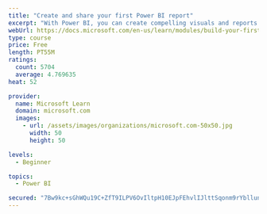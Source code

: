 ```yaml
---
title: "Create and share your first Power BI report"
excerpt: "With Power BI, you can create compelling visuals and reports. In this module, you learn how to use Power BI Desktop to connect to data, build visuals, and create a report that you can share with others in your organization. You then learn how to publish the report to the Power BI service, so that others can see your insights and benefit from your work."
webUrl: https://docs.microsoft.com/en-us/learn/modules/build-your-first-power-bi-report/
type: course
price: Free
length: PT55M
ratings:
  count: 5704
  average: 4.769635
heat: 52

provider:
  name: Microsoft Learn
  domain: microsoft.com
  images:
    - url: /assets/images/organizations/microsoft.com-50x50.jpg
      width: 50
      height: 50

levels:
  - Beginner

topics:
  - Power BI

secured: "7Bw9kc+sGhWQu19C+ZfT9ILPV6OvIltpH10EJpFEhvlIJlttSqonm9rYbllunsqkuXvkz3eha2SLgEn7xGgwssYJTD5m+4hHn3Ke3mv5geeS6U550pvvXlAlLCxFMprrqbFc47JjR0zU3dqRPCZgR2txs5JAy4RhdkwzofnUkJYmFP+QU9ceksAGS25y5N4j9nMRL429qNyErPNd0eWpF7OEXEtVgLM21uAuZeS7OrAIKo+T3MS51sIFu4pSuu0H6vftXRE/eCb8nb4+dd2fMFf2O7WTbjs8GwTycourgJyx8zq6/Te8cfMKz7jP4dcvbaQ0OwM16CPAvUJJC44BIsI094KTcOkvLqobvGncc1VWg4wRnHKnL2Hkk4TiySSnW1/gzv/eZHu2a8KIsAJbmtjwp3m1OBrX9XoENdysilU=;L/6MVB+eGRDxQWcAPtefcA=="
---
```


